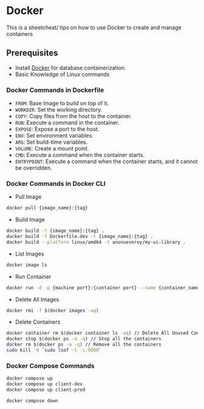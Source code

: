 # Docker 

This is a sheetcheat/ tips on how to use Docker to create and manage containers

## Prerequisites

- Install [Docker](https://www.docker.com/products/docker-desktop/) for database containerization.
- Basic Knowledge of Linux commands

### Docker Commands in Dockerfile

- `FROM`: Base Image to build on top of it.
- `WORKDIR`: Set the working directory. 
- `COPY`: Copy files from the host to the container.
- `RUN`: Execute a command in the container.
- `EXPOSE`: Expose a port to the host. 
- `ENV`: Set environment variables.
- `ARG`: Set build-time variables.
- `VOLUME`: Create a mount point.
- `CMD`: Execute a command when the container starts.
- `ENTRYPOINT`: Execute a command when the container starts, and it cannot be overridden.

### Docker Commands in Docker CLI

- Pull Image
```bash
docker pull {image_name}:{tag} 
```

- Build Image
```bash
docker build -t {image_name}:{tag} .
docker build -f Dockerfile.dev -t {image_name}:{tag} .
docker build --platform linux/amd64 -t anonuevoroy/my-ui-library .
```

- List Images
```bash
docker image ls
```

- Run Container
```bash
docker run -d -p {machine port}:{container port} --name {container_name} {image_name}:{tag}
```

- Delete All Images
```bash
docker rmi -f $(docker images -aq)
```

- Delete Containers
```bash
docker container rm $(docker container ls -aq) // Delete All Unused Containers
docker stop $(docker ps -a -q) // Stop all the containers
docker rm $(docker ps -a -q) // Remove all the containers
sudo kill -9 `sudo lsof -t -i:9000`
```

### Docker Compose Commands
```bash
docker compose up
docker compose up client-dev
docker compose up client-prod

docker compose down

```
